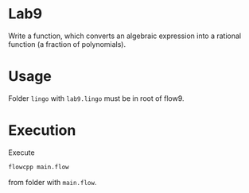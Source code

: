 # Lab9

Write a function, which converts an algebraic expression into a rational function (a fraction of polynomials).

# Usage

Folder `lingo` with `lab9.lingo` must be in root of flow9.

# Execution

Execute

```Bash
flowcpp main.flow
```

from folder with `main.flow`.

